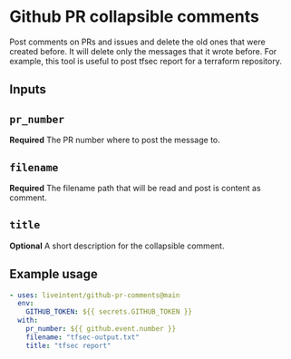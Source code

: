 # Github PR collapsible comments

Post comments on PRs and issues and delete the old ones that were created before. It will delete only the messages that it wrote before.
For example, this tool is useful to post tfsec report for a terraform repository.

## Inputs

## `pr_number`
**Required** The PR number where to post the message to.

## `filename`
**Required** The filename path that will be read and post is content as comment.

## `title`
**Optional** A short description for the collapsible comment.

## Example usage

```yaml
- uses: liveintent/github-pr-comments@main
  env:
    GITHUB_TOKEN: ${{ secrets.GITHUB_TOKEN }}
  with:
    pr_number: ${{ github.event.number }}
    filename: "tfsec-output.txt"
    title: "tfsec report"
```
